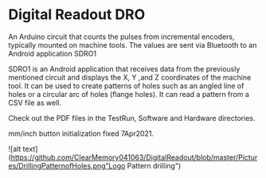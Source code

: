 # Digital Readout DRO
 
An Arduino circuit that counts the pulses from incremental encoders, typically mounted on machine tools. The values are sent via Bluetooth to an Android application SDRO1

SDRO1 is an Android application that receives data from the previously mentioned circuit and displays the X, Y ,and Z coordinates of the machine tool. It can be used to create patterns of holes such as an angled line of holes or a circular arc of holes (flange holes). It can read a pattern from a CSV file as well.

Check out the PDF files in the TestRun, Software and Hardware directories.

mm/inch button initialization fixed 7Apr2021.



![alt text](https://github.com/ClearMemory041063/DigitalReadout/blob/master/Pictures/DrillingPatternofHoles.png"Logo Pattern drilling")
